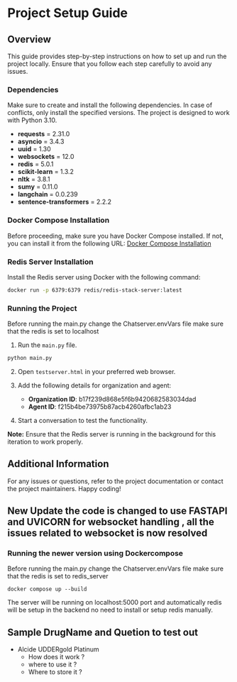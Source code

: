 # Project Setup Guide

## Overview

This guide provides step-by-step instructions on how to set up and run the project locally. Ensure that you follow each step carefully to avoid any issues.

### Dependencies

Make sure to create and install the following dependencies. In case of conflicts, only install the specified versions. The project is designed to work with Python 3.10.

- **requests** = 2.31.0
- **asyncio** = 3.4.3
- **uuid** = 1.30
- **websockets** = 12.0
- **redis** = 5.0.1
- **scikit-learn** = 1.3.2
- **nltk** = 3.8.1
- **sumy** = 0.11.0
- **langchain** = 0.0.239
- **sentence-transformers** = 2.2.2

### Docker Compose Installation

Before proceeding, make sure you have Docker Compose installed. If not, you can install it from the following URL: [Docker Compose Installation](https://docs.docker.com/engine/install/ubuntu/)

### Redis Server Installation

Install the Redis server using Docker with the following command:

```bash
docker run -p 6379:6379 redis/redis-stack-server:latest
```

### Running the Project

Before running the main.py change the Chatserver.envVars file make sure that the redis is set to localhost

1. Run the `main.py` file.

```bash
python main.py
```

2. Open `testserver.html` in your preferred web browser.

3. Add the following details for organization and agent:

   - **Organization ID**: b17f239d868e5f6b9420682583034dad
   - **Agent ID**: f215b4be73975b87acb4260afbc1ab23

4. Start a conversation to test the functionality.

**Note:** Ensure that the Redis server is running in the background for this iteration to work properly.

## Additional Information

For any issues or questions, refer to the project documentation or contact the project maintainers. Happy coding!


## New Update the code is changed to use FASTAPI and UVICORN for websocket handling , all the issues related to websocket is now resolved 

### Running the newer version using Dockercompose 
Before running the main.py change the Chatserver.envVars file make sure that the redis is set to redis_server


```
docker compose up --build
```
The server will be running on localhost:5000 port and automatically redis will be setup in the 
backend no need to install or setup redis manually. 

## Sample DrugName and Quetion to test out 
- Alcide UDDERgold Platinum 
   - How does it work ?
   - where to use it ?
   - Where to store it ?
   

